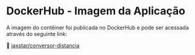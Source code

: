 # DockerHub - Imagem da Aplicação

A imagem do contêiner foi publicada no DockerHub e pode ser acessada através do seguinte link:

🔗 [jaxstar/conversor-distancia](https://hub.docker.com/repository/docker/jaxstar/conversor-distancia/general)